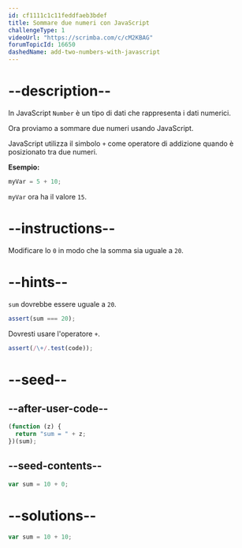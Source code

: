 ```yaml
---
id: cf1111c1c11feddfaeb3bdef
title: Sommare due numeri con JavaScript
challengeType: 1
videoUrl: "https://scrimba.com/c/cM2KBAG"
forumTopicId: 16650
dashedName: add-two-numbers-with-javascript
---
```


# --description--

In JavaScript `Number` è un tipo di dati che rappresenta i dati numerici.

Ora proviamo a sommare due numeri usando JavaScript.

JavaScript utilizza il simbolo `+` come operatore di addizione quando è posizionato tra due numeri.

**Esempio:**

```js
myVar = 5 + 10;
```

`myVar` ora ha il valore `15`.

# --instructions--

Modificare lo `0` in modo che la somma sia uguale a `20`.

# --hints--

`sum` dovrebbe essere uguale a `20`.

```js
assert(sum === 20);
```

Dovresti usare l'operatore `+`.

```js
assert(/\+/.test(code));
```

# --seed--

## --after-user-code--

```js
(function (z) {
  return "sum = " + z;
})(sum);
```

## --seed-contents--

```js
var sum = 10 + 0;
```

# --solutions--

```js
var sum = 10 + 10;
```
